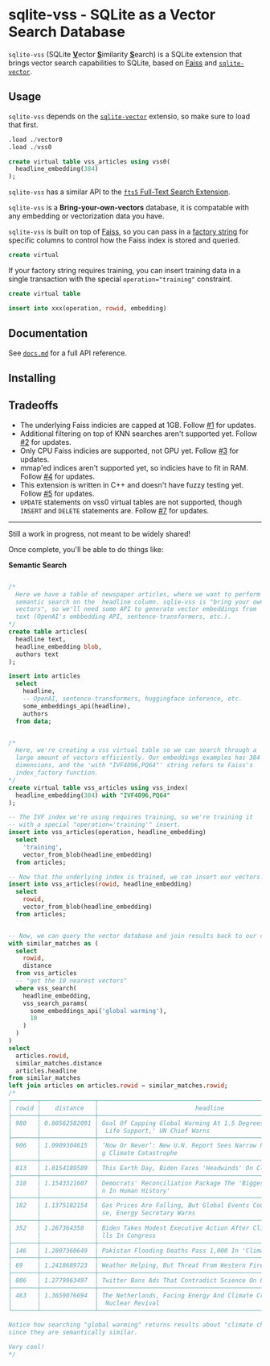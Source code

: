 # sqlite-vss - SQLite as a Vector Search Database

`sqlite-vss` (SQLite <b><u>V</u></b>ector <b><u>S</u></b>imilarity <b><u>S</u></b>earch) is a SQLite extension that brings vector search capabilities to SQLite, based on [Faiss](https://faiss.ai/) and [`sqlite-vector`](https://github.com/asg017/sqlite-vector).


## Usage

`sqlite-vss` depends on the [`sqlite-vector`](https://github.com/asg017/sqlite-vector) extensio, so make sure to load that first.

```sql
.load ./vector0
.load ./vss0

create virtual table vss_articles using vss0(
  headline_embedding(384)
);
```

`sqlite-vss` has a similar API to the [`fts5` Full-Text Search Extension](https://www.sqlite.org/fts5.html). 



`sqlite-vss` is a **Bring-your-own-vectors** database, it is compatable with any embedding or vectorization data you have. 


`sqlite-vss` is built on top of [Faiss](https://github.com/facebookresearch/faiss), so you can pass in a [factory string](https://github.com/facebookresearch/faiss/wiki/The-index-factory) for specific columns to control how the Faiss index is stored and queried.

```sql
create virtual 
```

If your factory string requires training, you can insert training data in a single transaction with the special `operation="training"` constraint.

```sql
create virtual table

insert into xxx(operation, rowid, embedding)

```

## Documentation

See [`docs.md`](./docs.md) for a full API reference.

## Installing



## Tradeoffs

- The underlying Faiss indicies are capped at 1GB. Follow [#1](https://github.com/asg017/sqlite-vss/issues/1) for updates.
- Additional filtering on top of KNN searches aren't supported yet. Follow [#2](https://github.com/asg017/sqlite-vss/issues/2) for updates.
- Only CPU Faiss indicies are supported, not GPU yet. Follow [#3](https://github.com/asg017/sqlite-vss/issues/3) for updates.
- mmap'ed indices aren't supported yet, so indicies have to fit in RAM. Follow [#4](https://github.com/asg017/sqlite-vss/issues/4) for updates.
- This extension is written in C++ and doesn't have fuzzy testing yet. Follow [#5](https://github.com/asg017/sqlite-vss/issues/5) for updates.
- `UPDATE` statements on vss0 virtual tables are not supported, though `INSERT` and `DELETE` statements are. Follow [#7](https://github.com/asg017/sqlite-vss/issues/7) for updates.

---

Still a work in progress, not meant to be widely shared!

Once complete, you'll be able to do things like:

**Semantic Search**

```sql

/*
  Here we have a table of newspaper articles, where we want to perform
  semantic search on the  headline column. sqlie-vss is "bring your own
  vectors", so we'll need some API to generate vector embeddings from
  text (OpenAI's embbedding API, sentence-transformers, etc.).
*/
create table articles(
  headline text,
  headline_embedding blob,
  authors text
);

insert into articles
  select
    headline,
    -- OpenAI, sentence-transformers, huggingface inference, etc.
    some_embeddings_api(headline),
    authors
  from data;


/*
  Here, we're creating a vss virtual table so we can search through a
  large amount of vectors efficiently. Our embeddings examples has 384
  dimensions, and the 'with "IVF4096,PQ64"' string refers to Faiss's
  index_factory function.
*/
create virtual table vss_articles using vss_index(
  headline_embedding(384) with "IVF4096,PQ64"
);

-- The IVF index we're using requires training, so we're training it
-- with a special "operation='training'" insert.
insert into vss_articles(operation, headline_embedding)
  select
    'training',
    vector_from_blob(headline_embedding)
  from articles;

-- Now that the underlying index is trained, we can insert our vectors.
insert into vss_articles(rowid, headline_embedding)
  select
    rowid,
    vector_from_blob(headline_embedding)
  from articles;


-- Now, we can query the vector database and join results back to our original table!
with similar_matches as (
  select
    rowid,
    distance
  from vss_articles
  -- "get the 10 nearest vectors"
  where vss_search(
    headline_embedding,
    vss_search_params(
      some_embeddings_api('global warming'),
      10
    )
  )
)
select
  articles.rowid,
  similar_matches.distance
  articles.headline
from similar_matches
left join articles on articles.rowid = similar_matches.rowid;
/*
┌───────┬───────────────┬──────────────────────────────────────────────────────────────┐
│ rowid │    distance   │                           headline                           │
├───────┼───────────────┼──────────────────────────────────────────────────────────────┤
│ 980   │ 0.80562582091 │ Goal Of Capping Global Warming At 1.5 Degrees Celsius Is 'On │
│       │               │  Life Support,' UN Chief Warns                               │
├───────┼───────────────┼──────────────────────────────────────────────────────────────┤
│ 906   │ 1.0909304615  │ ‘Now Or Never’: New U.N. Report Sees Narrow Path For Avertin │
│       │               │ g Climate Catastrophe                                        │
├───────┼───────────────┼──────────────────────────────────────────────────────────────┤
│ 813   │ 1.0154189589  │ This Earth Day, Biden Faces 'Headwinds' On Climate Agenda    │
├───────┼───────────────┼──────────────────────────────────────────────────────────────┤
│ 318   │ 1.1543321607  │ Democrats' Reconciliation Package The 'Biggest Climate Actio │
│       │               │ n In Human History'                                          │
├───────┼───────────────┼──────────────────────────────────────────────────────────────┤
│ 182   │ 1.1375182154  │ Gas Prices Are Falling, But Global Events Could Cause Increa │
│       │               │ se, Energy Secretary Warns                                   │
├───────┼───────────────┼──────────────────────────────────────────────────────────────┤
│ 352   │ 1.267364358   │ Biden Takes Modest Executive Action After Climate Agenda Sta │
│       │               │ lls In Congress                                              │
├───────┼───────────────┼──────────────────────────────────────────────────────────────┤
│ 146   │ 1.2807360649  │ Pakistan Flooding Deaths Pass 1,000 In 'Climate Catastrophe' │
├───────┼───────────────┼──────────────────────────────────────────────────────────────┤
│ 69    │ 1.2418689723  │ Weather Helping, But Threat From Western Fires Persists      │
├───────┼───────────────┼──────────────────────────────────────────────────────────────┤
│ 806   │ 1.2779963497  │ Twitter Bans Ads That Contradict Science On Climate Change   │
├───────┼───────────────┼──────────────────────────────────────────────────────────────┤
│ 463   │ 1.3659076694  │ The Netherlands, Facing Energy And Climate Crises, Bets On A │
│       │               │  Nuclear Revival                                             │
└───────┴───────────────┴──────────────────────────────────────────────────────────────┘

Notice how searching "global warming" returns results about "climate change",
since they are semantically similar.

Very cool!
*/


```
